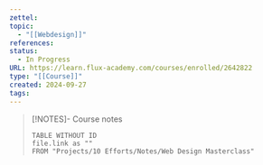 ```yaml
---
zettel: 
topic:
  - "[[Webdesign]]"
references: 
status:
  - In Progress
URL: https://learn.flux-academy.com/courses/enrolled/2642822
type: "[[Course]]"
created: 2024-09-27
tags:
---
```






> [!NOTES]- Course notes
> ```dataview
> TABLE WITHOUT ID
> file.link as ""
> FROM "Projects/10 Efforts/Notes/Web Design Masterclass"
> ```
